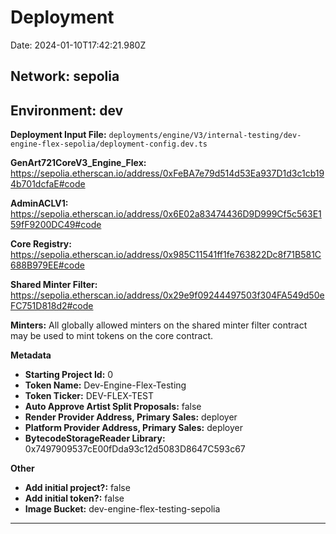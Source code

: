 
# Deployment

Date: 2024-01-10T17:42:21.980Z

## **Network:** sepolia

## **Environment:** dev

**Deployment Input File:** `deployments/engine/V3/internal-testing/dev-engine-flex-sepolia/deployment-config.dev.ts`

**GenArt721CoreV3_Engine_Flex:** https://sepolia.etherscan.io/address/0xFeBA7e79d514d53Ea937D1d3c1cb194b701dcfaE#code

**AdminACLV1:** https://sepolia.etherscan.io/address/0x6E02a83474436D9D999Cf5c563E159fF9200DC49#code

**Core Registry:** https://sepolia.etherscan.io/address/0x985C11541ff1fe763822Dc8f71B581C688B979EE#code

**Shared Minter Filter:** https://sepolia.etherscan.io/address/0x29e9f09244497503f304FA549d50eFC751D818d2#code

**Minters:** All globally allowed minters on the shared minter filter contract may be used to mint tokens on the core contract.

**Metadata**

- **Starting Project Id:** 0
- **Token Name:** Dev-Engine-Flex-Testing
- **Token Ticker:** DEV-FLEX-TEST
- **Auto Approve Artist Split Proposals:** false
- **Render Provider Address, Primary Sales:** deployer
- **Platform Provider Address, Primary Sales:** deployer
- **BytecodeStorageReader Library:** 0x7497909537cE00fDda93c12d5083D8647C593c67

**Other**

- **Add initial project?:** false
- **Add initial token?:** false
- **Image Bucket:** dev-engine-flex-testing-sepolia

---


